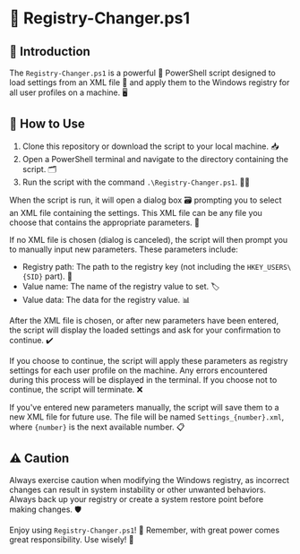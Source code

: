 # 📝 Registry-Changer.ps1

## 🌟 Introduction
The `Registry-Changer.ps1` is a powerful 💪 PowerShell script designed to load settings from an XML file 📂 and apply them to the Windows registry for all user profiles on a machine. 🖥️

## 🚀 How to Use
1. Clone this repository or download the script to your local machine. 📥
2. Open a PowerShell terminal and navigate to the directory containing the script. 🗂️
3. Run the script with the command `.\Registry-Changer.ps1`. 🏃‍♂️

When the script is run, it will open a dialog box 🗃️ prompting you to select an XML file containing the settings. This XML file can be any file you choose that contains the appropriate parameters. 📝

If no XML file is chosen (dialog is canceled), the script will then prompt you to manually input new parameters. These parameters include:

- Registry path: The path to the registry key (not including the `HKEY_USERS\{SID}` part). 🔑
- Value name: The name of the registry value to set. 🏷️
- Value data: The data for the registry value. 📊

After the XML file is chosen, or after new parameters have been entered, the script will display the loaded settings and ask for your confirmation to continue. ✔️

If you choose to continue, the script will apply these parameters as registry settings for each user profile on the machine. Any errors encountered during this process will be displayed in the terminal. If you choose not to continue, the script will terminate. ❌

If you've entered new parameters manually, the script will save them to a new XML file for future use. The file will be named `Settings_{number}.xml`, where `{number}` is the next available number. 📋

## ⚠️ Caution
Always exercise caution when modifying the Windows registry, as incorrect changes can result in system instability or other unwanted behaviors. Always back up your registry or create a system restore point before making changes. 🛡️

Enjoy using `Registry-Changer.ps1`! 🎉 Remember, with great power comes great responsibility. Use wisely! 💼

